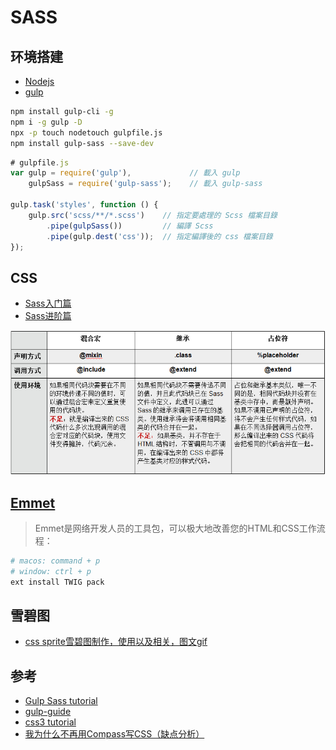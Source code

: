 # SASS

## 环境搭建

- [Nodejs](https://nodejs.org)
- [gulp](https://www.gulpjs.com.cn/)

```bash
npm install gulp-cli -g
npm i -g gulp -D
npx -p touch nodetouch gulpfile.js
npm install gulp-sass --save-dev
```

```js
# gulpfile.js
var gulp = require('gulp'),             // 載入 gulp
    gulpSass = require('gulp-sass');    // 載入 gulp-sass

gulp.task('styles', function () {
    gulp.src('scss/**/*.scss')    // 指定要處理的 Scss 檔案目錄
        .pipe(gulpSass())         // 編譯 Scss
        .pipe(gulp.dest('css'));  // 指定編譯後的 css 檔案目錄
});

```

## CSS

- [Sass入门篇](https://www.imooc.com/code/5993)
- [Sass进阶篇](https://www.imooc.com/learn/436)

![Sass](./Sass.png)

## [Emmet](https://docs.emmet.io/)

> Emmet是网络开发人员的工具包，可以极大地改善您的HTML和CSS工作流程：

```bash
# macos: command + p
# window: ctrl + p
ext install TWIG pack
```

## 雪碧图

- [css sprite雪碧图制作，使用以及相关，图文gif](https://juejin.im/post/58eb062861ff4b006b576d9c)


## 参考

- [Gulp Sass tutorial](http://zetcode.com/gulp/sass/)
- [gulp-guide](https://www.kancloud.cn/thinkphp/gulp-guide)
- [css3 tutorial](https://wiki.imooc.com/css3/css3introduce.html)
- [我为什么不再用Compass写CSS（缺点分析）
](http://ourjs.com/detail/54ed5397232227083e000035)